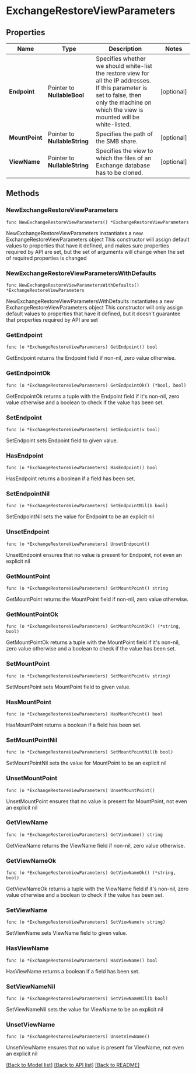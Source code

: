 # ExchangeRestoreViewParameters

## Properties

Name | Type | Description | Notes
------------ | ------------- | ------------- | -------------
**Endpoint** | Pointer to **NullableBool** | Specifies whether we should white-list the restore view for all the IP addresses. If this parameter is set to false, then only the machine on which the view is mounted will be white-listed. | [optional] 
**MountPoint** | Pointer to **NullableString** | Specifies the path of the SMB share. | [optional] 
**ViewName** | Pointer to **NullableString** | Specifies the view to which the files of an Exchange database has to be cloned. | [optional] 

## Methods

### NewExchangeRestoreViewParameters

`func NewExchangeRestoreViewParameters() *ExchangeRestoreViewParameters`

NewExchangeRestoreViewParameters instantiates a new ExchangeRestoreViewParameters object
This constructor will assign default values to properties that have it defined,
and makes sure properties required by API are set, but the set of arguments
will change when the set of required properties is changed

### NewExchangeRestoreViewParametersWithDefaults

`func NewExchangeRestoreViewParametersWithDefaults() *ExchangeRestoreViewParameters`

NewExchangeRestoreViewParametersWithDefaults instantiates a new ExchangeRestoreViewParameters object
This constructor will only assign default values to properties that have it defined,
but it doesn't guarantee that properties required by API are set

### GetEndpoint

`func (o *ExchangeRestoreViewParameters) GetEndpoint() bool`

GetEndpoint returns the Endpoint field if non-nil, zero value otherwise.

### GetEndpointOk

`func (o *ExchangeRestoreViewParameters) GetEndpointOk() (*bool, bool)`

GetEndpointOk returns a tuple with the Endpoint field if it's non-nil, zero value otherwise
and a boolean to check if the value has been set.

### SetEndpoint

`func (o *ExchangeRestoreViewParameters) SetEndpoint(v bool)`

SetEndpoint sets Endpoint field to given value.

### HasEndpoint

`func (o *ExchangeRestoreViewParameters) HasEndpoint() bool`

HasEndpoint returns a boolean if a field has been set.

### SetEndpointNil

`func (o *ExchangeRestoreViewParameters) SetEndpointNil(b bool)`

 SetEndpointNil sets the value for Endpoint to be an explicit nil

### UnsetEndpoint
`func (o *ExchangeRestoreViewParameters) UnsetEndpoint()`

UnsetEndpoint ensures that no value is present for Endpoint, not even an explicit nil
### GetMountPoint

`func (o *ExchangeRestoreViewParameters) GetMountPoint() string`

GetMountPoint returns the MountPoint field if non-nil, zero value otherwise.

### GetMountPointOk

`func (o *ExchangeRestoreViewParameters) GetMountPointOk() (*string, bool)`

GetMountPointOk returns a tuple with the MountPoint field if it's non-nil, zero value otherwise
and a boolean to check if the value has been set.

### SetMountPoint

`func (o *ExchangeRestoreViewParameters) SetMountPoint(v string)`

SetMountPoint sets MountPoint field to given value.

### HasMountPoint

`func (o *ExchangeRestoreViewParameters) HasMountPoint() bool`

HasMountPoint returns a boolean if a field has been set.

### SetMountPointNil

`func (o *ExchangeRestoreViewParameters) SetMountPointNil(b bool)`

 SetMountPointNil sets the value for MountPoint to be an explicit nil

### UnsetMountPoint
`func (o *ExchangeRestoreViewParameters) UnsetMountPoint()`

UnsetMountPoint ensures that no value is present for MountPoint, not even an explicit nil
### GetViewName

`func (o *ExchangeRestoreViewParameters) GetViewName() string`

GetViewName returns the ViewName field if non-nil, zero value otherwise.

### GetViewNameOk

`func (o *ExchangeRestoreViewParameters) GetViewNameOk() (*string, bool)`

GetViewNameOk returns a tuple with the ViewName field if it's non-nil, zero value otherwise
and a boolean to check if the value has been set.

### SetViewName

`func (o *ExchangeRestoreViewParameters) SetViewName(v string)`

SetViewName sets ViewName field to given value.

### HasViewName

`func (o *ExchangeRestoreViewParameters) HasViewName() bool`

HasViewName returns a boolean if a field has been set.

### SetViewNameNil

`func (o *ExchangeRestoreViewParameters) SetViewNameNil(b bool)`

 SetViewNameNil sets the value for ViewName to be an explicit nil

### UnsetViewName
`func (o *ExchangeRestoreViewParameters) UnsetViewName()`

UnsetViewName ensures that no value is present for ViewName, not even an explicit nil

[[Back to Model list]](../README.md#documentation-for-models) [[Back to API list]](../README.md#documentation-for-api-endpoints) [[Back to README]](../README.md)


